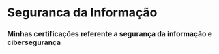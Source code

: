 # Seguranca da Informação

### Minhas certificações referente a segurança da informação e cibersegurança
